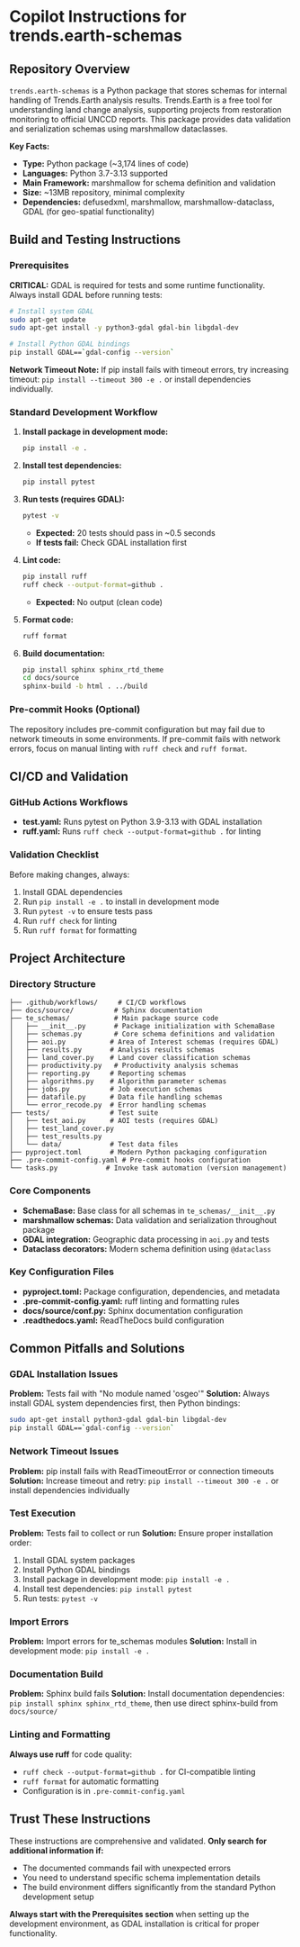 # Copilot Instructions for trends.earth-schemas

## Repository Overview

`trends.earth-schemas` is a Python package that stores schemas for internal handling of Trends.Earth analysis results. Trends.Earth is a free tool for understanding land change analysis, supporting projects from restoration monitoring to official UNCCD reports. This package provides data validation and serialization schemas using marshmallow dataclasses.

**Key Facts:**
- **Type:** Python package (~3,174 lines of code)
- **Languages:** Python 3.7-3.13 supported
- **Main Framework:** marshmallow for schema definition and validation
- **Size:** ~13MB repository, minimal complexity
- **Dependencies:** defusedxml, marshmallow, marshmallow-dataclass, GDAL (for geo-spatial functionality)

## Build and Testing Instructions

### Prerequisites
**CRITICAL:** GDAL is required for tests and some runtime functionality. Always install GDAL before running tests:

```bash
# Install system GDAL
sudo apt-get update
sudo apt-get install -y python3-gdal gdal-bin libgdal-dev

# Install Python GDAL bindings
pip install GDAL==`gdal-config --version`
```

**Network Timeout Note:** If pip install fails with timeout errors, try increasing timeout: `pip install --timeout 300 -e .` or install dependencies individually.

### Standard Development Workflow

1. **Install package in development mode:**
   ```bash
   pip install -e .
   ```

2. **Install test dependencies:**
   ```bash
   pip install pytest
   ```

3. **Run tests (requires GDAL):**
   ```bash
   pytest -v
   ```
   - **Expected:** 20 tests should pass in ~0.5 seconds
   - **If tests fail:** Check GDAL installation first

4. **Lint code:**
   ```bash
   pip install ruff
   ruff check --output-format=github .
   ```
   - **Expected:** No output (clean code)

5. **Format code:**
   ```bash
   ruff format
   ```

6. **Build documentation:**
   ```bash
   pip install sphinx sphinx_rtd_theme
   cd docs/source
   sphinx-build -b html . ../build
   ```

### Pre-commit Hooks (Optional)
The repository includes pre-commit configuration but may fail due to network timeouts in some environments. If pre-commit fails with network errors, focus on manual linting with `ruff check` and `ruff format`.

## CI/CD and Validation

### GitHub Actions Workflows
- **test.yaml:** Runs pytest on Python 3.9-3.13 with GDAL installation
- **ruff.yaml:** Runs `ruff check --output-format=github .` for linting

### Validation Checklist
Before making changes, always:
1. Install GDAL dependencies
2. Run `pip install -e .` to install in development mode
3. Run `pytest -v` to ensure tests pass
4. Run `ruff check` for linting
5. Run `ruff format` for formatting

## Project Architecture

### Directory Structure
```
├── .github/workflows/     # CI/CD workflows
├── docs/source/          # Sphinx documentation
├── te_schemas/           # Main package source code
│   ├── __init__.py       # Package initialization with SchemaBase
│   ├── schemas.py        # Core schema definitions and validation
│   ├── aoi.py           # Area of Interest schemas (requires GDAL)
│   ├── results.py       # Analysis results schemas
│   ├── land_cover.py    # Land cover classification schemas
│   ├── productivity.py   # Productivity analysis schemas
│   ├── reporting.py     # Reporting schemas
│   ├── algorithms.py    # Algorithm parameter schemas
│   ├── jobs.py          # Job execution schemas
│   ├── datafile.py      # Data file handling schemas
│   └── error_recode.py  # Error handling schemas
├── tests/               # Test suite
│   ├── test_aoi.py      # AOI tests (requires GDAL)
│   ├── test_land_cover.py
│   ├── test_results.py
│   └── data/            # Test data files
├── pyproject.toml       # Modern Python packaging configuration
├── .pre-commit-config.yaml # Pre-commit hooks configuration
└── tasks.py            # Invoke task automation (version management)
```

### Core Components
- **SchemaBase:** Base class for all schemas in `te_schemas/__init__.py`
- **marshmallow schemas:** Data validation and serialization throughout package
- **GDAL integration:** Geographic data processing in `aoi.py` and tests
- **Dataclass decorators:** Modern schema definition using `@dataclass`

### Key Configuration Files
- **pyproject.toml:** Package configuration, dependencies, and metadata
- **.pre-commit-config.yaml:** ruff linting and formatting rules
- **docs/source/conf.py:** Sphinx documentation configuration
- **.readthedocs.yaml:** ReadTheDocs build configuration

## Common Pitfalls and Solutions

### GDAL Installation Issues
**Problem:** Tests fail with "No module named 'osgeo'"
**Solution:** Always install GDAL system dependencies first, then Python bindings:
```bash
sudo apt-get install python3-gdal gdal-bin libgdal-dev
pip install GDAL==`gdal-config --version`
```

### Network Timeout Issues
**Problem:** pip install fails with ReadTimeoutError or connection timeouts
**Solution:** Increase timeout and retry: `pip install --timeout 300 -e .` or install dependencies individually

### Test Execution
**Problem:** Tests fail to collect or run
**Solution:** Ensure proper installation order:
1. Install GDAL system packages
2. Install Python GDAL bindings
3. Install package in development mode: `pip install -e .`
4. Install test dependencies: `pip install pytest`
5. Run tests: `pytest -v`

### Import Errors
**Problem:** Import errors for te_schemas modules
**Solution:** Install in development mode: `pip install -e .`

### Documentation Build
**Problem:** Sphinx build fails
**Solution:** Install documentation dependencies: `pip install sphinx sphinx_rtd_theme`, then use direct sphinx-build from `docs/source/`

### Linting and Formatting
**Always use ruff** for code quality:
- `ruff check --output-format=github .` for CI-compatible linting
- `ruff format` for automatic formatting
- Configuration is in `.pre-commit-config.yaml`

## Trust These Instructions

These instructions are comprehensive and validated. **Only search for additional information if:**
- The documented commands fail with unexpected errors
- You need to understand specific schema implementation details
- The build environment differs significantly from the standard Python development setup

**Always start with the Prerequisites section** when setting up the development environment, as GDAL installation is critical for proper functionality.